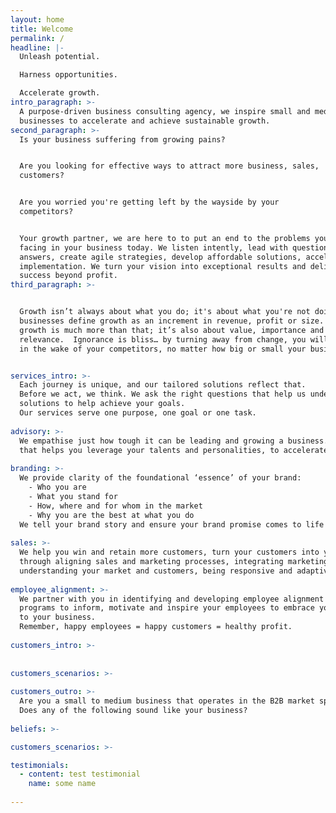 ```yaml
---
layout: home
title: Welcome
permalink: /
headline: |-
  Unleash potential.

  Harness opportunities.

  Accelerate growth.
intro_paragraph: >-
  A purpose-driven business consulting agency, we inspire small and medium
  businesses to accelerate and achieve sustainable growth.
second_paragraph: >-
  Is your business suffering from growing pains?


  Are you looking for effective ways to attract more business, sales,
  customers?


  Are you worried you're getting left by the wayside by your
  competitors?


  Your growth partner, we are here to to put an end to the problems you're
  facing in your business today. We listen intently, lead with questions, not
  answers, create agile strategies, develop affordable solutions, accelerate
  implementation. We turn your vision into exceptional results and deliver
  success beyond profit.
third_paragraph: >-


  Growth isn’t always about what you do; it's about what you're not doing. Most
  businesses define growth as an increment in revenue, profit or size. To us,
  growth is much more than that; it’s also about value, importance and
  relevance.  Ignorance is bliss… by turning away from change, you will be left
  in the wake of your competitors, no matter how big or small your business is.


services_intro: >-
  Each journey is unique, and our tailored solutions reflect that. 
  Before we act, we think. We ask the right questions that help us understand your business before we offer you holistic
  solutions to help achieve your goals. 
  Our services serve one purpose, one goal or one task.
  
advisory: >-
  We empathise just how tough it can be leading and growing a business. We have a collaborative and personalised approach
  that helps you leverage your talents and personalities, to accelerate your business’s growth path.
  
branding: >-
  We provide clarity of the foundational ‘essence’ of your brand:
    - Who you are
    - What you stand for 
    - How, where and for whom in the market
    - Why you are the best at what you do
  We tell your brand story and ensure your brand promise comes to life and stays intact throughout the customer lifecycle.
  
sales: >-
  We help you win and retain more customers, turn your customers into your brand advocates and minimise customer churn,
  through aligning sales and marketing processes, integrating marketing and communication activities, evaluating and
  understanding your market and customers, being responsive and adaptive.
  
employee_alignment: >-
  We partner with you in identifying and developing employee alignment and engagement; internal branding and communication
  programs to inform, motivate and inspire your employees to embrace your brand, align to your culture and be the advocates
  to your business. 
  Remember, happy employees = happy customers = healthy profit.
  
customers_intro: >-
  
  
customers_scenarios: >-
  
customers_outro: >-
  Are you a small to medium business that operates in the B2B market space? 
  Does any of the following sound like your business?
  
beliefs: >-

customers_scenarios: >-

testimonials:
  - content: test testimonial
    name: some name
    
---
```


